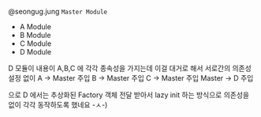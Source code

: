 @seongug.jung
`Master Module`
- A Module
- B Module
- C Module
- D Module

D 모듈이 내용이 A,B,C 에 각각 종속성을 가지는데
이걸 대거로 해서 서로간의 의존성 설정 없이
A -> Master 주입
B -> Master 주입
C -> Master 주입
Master -> D 주입

으로 D 에서는 추상화된 Factory 객체 전달 받아서 lazy init 하는 방식으로 의존성을 없이 각각 동작하도록 했네요 -ㅅ-)
